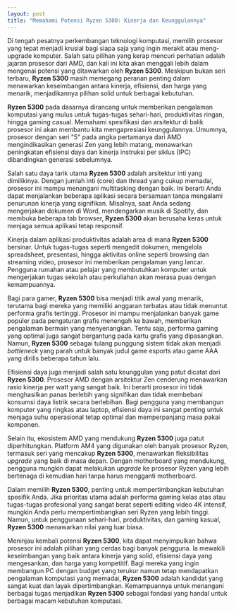 ```yaml
---
layout: post
title: "Memahami Potensi Ryzen 5300: Kinerja dan Keunggulannya"
---
```


Di tengah pesatnya perkembangan teknologi komputasi, memilih prosesor yang tepat menjadi krusial bagi siapa saja yang ingin merakit atau meng-upgrade komputer. Salah satu pilihan yang kerap mencuri perhatian adalah jajaran prosesor dari AMD, dan kali ini kita akan menggali lebih dalam mengenai potensi yang ditawarkan oleh **Ryzen 5300**. Meskipun bukan seri terbaru, **Ryzen 5300** masih memegang peranan penting dalam menawarkan keseimbangan antara kinerja, efisiensi, dan harga yang menarik, menjadikannya pilihan solid untuk berbagai kebutuhan.

**Ryzen 5300** pada dasarnya dirancang untuk memberikan pengalaman komputasi yang mulus untuk tugas-tugas sehari-hari, produktivitas ringan, hingga gaming casual. Memahami spesifikasi dan arsitektur di balik prosesor ini akan membantu kita mengapresiasi keunggulannya. Umumnya, prosesor dengan seri "5" pada angka pertamanya dari AMD mengindikasikan generasi Zen yang lebih matang, menawarkan peningkatan efisiensi daya dan kinerja instruksi per siklus (IPC) dibandingkan generasi sebelumnya.

Salah satu daya tarik utama **Ryzen 5300** adalah arsitektur inti yang dimilikinya. Dengan jumlah inti (core) dan thread yang cukup memadai, prosesor ini mampu menangani multitasking dengan baik. Ini berarti Anda dapat menjalankan beberapa aplikasi secara bersamaan tanpa mengalami penurunan kinerja yang signifikan. Misalnya, saat Anda sedang mengerjakan dokumen di Word, mendengarkan musik di Spotify, dan membuka beberapa tab browser, **Ryzen 5300** akan berusaha keras untuk menjaga semua aplikasi tetap responsif.

Kinerja dalam aplikasi produktivitas adalah area di mana **Ryzen 5300** bersinar. Untuk tugas-tugas seperti mengedit dokumen, mengelola spreadsheet, presentasi, hingga aktivitas online seperti browsing dan streaming video, prosesor ini memberikan pengalaman yang lancar. Pengguna rumahan atau pelajar yang membutuhkan komputer untuk mengerjakan tugas sekolah atau perkuliahan akan merasa puas dengan kemampuannya.

Bagi para gamer, **Ryzen 5300** bisa menjadi titik awal yang menarik, terutama bagi mereka yang memiliki anggaran terbatas atau tidak menuntut performa grafis tertinggi. Prosesor ini mampu menjalankan banyak game populer pada pengaturan grafis menengah ke bawah, memberikan pengalaman bermain yang menyenangkan. Tentu saja, performa gaming yang optimal juga sangat bergantung pada kartu grafis yang dipasangkan. Namun, **Ryzen 5300** sebagai tulang punggung sistem tidak akan menjadi *bottleneck* yang parah untuk banyak judul game esports atau game AAA yang dirilis beberapa tahun lalu.

Efisiensi daya juga menjadi salah satu keunggulan yang patut dicatat dari **Ryzen 5300**. Prosesor AMD dengan arsitektur Zen cenderung menawarkan rasio kinerja per watt yang sangat baik. Ini berarti prosesor ini tidak menghasilkan panas berlebih yang signifikan dan tidak membebani konsumsi daya listrik secara berlebihan. Bagi pengguna yang membangun komputer yang ringkas atau laptop, efisiensi daya ini sangat penting untuk menjaga suhu operasional tetap optimal dan memperpanjang masa pakai komponen.

Selain itu, ekosistem AMD yang mendukung **Ryzen 5300** juga patut diperhitungkan. Platform AM4 yang digunakan oleh banyak prosesor Ryzen, termasuk seri yang mencakup **Ryzen 5300**, menawarkan fleksibilitas *upgrade* yang baik di masa depan. Dengan motherboard yang mendukung, pengguna mungkin dapat melakukan *upgrade* ke prosesor Ryzen yang lebih bertenaga di kemudian hari tanpa harus mengganti motherboard.

Dalam memilih **Ryzen 5300**, penting untuk mempertimbangkan kebutuhan spesifik Anda. Jika prioritas utama adalah performa gaming kelas atas atau tugas-tugas profesional yang sangat berat seperti editing video 4K intensif, mungkin Anda perlu mempertimbangkan seri Ryzen yang lebih tinggi. Namun, untuk penggunaan sehari-hari, produktivitas, dan gaming kasual, **Ryzen 5300** menawarkan nilai yang luar biasa.

Meninjau kembali potensi **Ryzen 5300**, kita dapat menyimpulkan bahwa prosesor ini adalah pilihan yang cerdas bagi banyak pengguna. Ia mewakili keseimbangan yang baik antara kinerja yang solid, efisiensi daya yang mengesankan, dan harga yang kompetitif. Bagi mereka yang ingin membangun PC dengan budget yang terukur namun tetap mendapatkan pengalaman komputasi yang memadai, **Ryzen 5300** adalah kandidat yang sangat kuat dan layak dipertimbangkan. Kemampuannya untuk menangani berbagai tugas menjadikan **Ryzen 5300** sebagai fondasi yang handal untuk berbagai macam kebutuhan komputasi.
